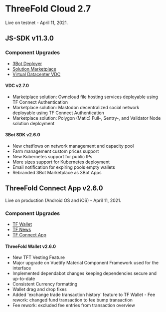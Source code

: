 

 # ThreeFold Cloud 2.7
 
Live on testnet - April 11, 2021.

## JS-SDK v11.3.0

### Component Upgrades
- [3Bot Deployer](https://github.com/threefoldtech/js-sdk/tree/development/jumpscale/packages/threebot_deployer)
- [Solution Marketplace](https://github.com/threefoldtech/js-sdk/tree/development/jumpscale/packages/marketplace)
- [Virtual Datacenter VDC](https://github.com/threefoldtech/js-sdk/tree/development/jumpscale/packages/vdc)

#### VDC v2.7.0 
- Marketplace solution: Owncloud file hosting services deployable using TF Connect Authentication
- Marketplace solution: Mastodon decentralized social network deployable using TF Connect Authentication
- Marketplace solution: Polygon (Matic) Full-, Sentry-, and Validator Node solution deployment

#### 3Bot SDK v2.6.0
- New chatflows on network management and capacity pool
- Farm management custom prices support
- New Kubernetes support for public IPs
- More sizes support for Kubernetes deployment
- Email notification for expiring pools empty wallets
- Rebranded 3Bot Marketplace as 3Bot Apps

## ThreeFold Connect App v2.6.0 

Live on production (Android OS and iOS) - April 11, 2021.

### Component Upgrades
- [TF Wallet](https://github.com/threefoldtech/threefold_wallet)
- [TF News](https://github.com/threefoldtech/threefold_connect_news)
- [TF Connect App](https://github.com/threefoldtech/threefold_connect)

#### ThreeFold Wallet v2.6.0
- New TFT Vesting Feature
- Major upgrade on Vuetify Material Component Framework used for the interface
- Implemented dependabot changes keeping dependencies secure and up-to-date
- Consistent Currency formatting
- Wallet drag and drop fixes
- Added 'exchange trade transaction history' feature to TF Wallet
- Fee rework: changed fund transaction to fee bump transaction
- Fee rework: excluded fee entries from transaction overview

